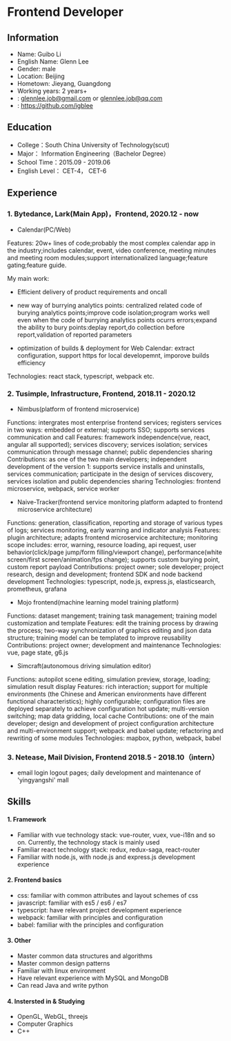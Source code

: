 # <i class="fas fa-laptop-code"></i> Frontend Developer

## <i class="fas fa-info-circle"></i> Information

- Name: Guibo Li
- English Name: Glenn Lee
- Gender: male
- Location: Beijing
- Hometown: Jieyang, Guangdong
- Working years: 2 years+
- <i class="fas fa-envelope-square"></i> : glennlee.job@gmail.com or glennlee.job@qq.com
- <i class="fab fa-github"></i> :  <https://github.com/igblee>

## <i class="fas fa-school"></i> Education

- College：South China University of Technology(scut)
- Major： Information Engineering（Bachelor Degree）
- School Time：2015.09 - 2019.06
- English Level： CET-4， CET-6

## <i class="fas fa-briefcase"></i> Experience

### 1. Bytedance, Lark(Main App)，Frontend, 2020.12 - now

- Calendar(PC/Web)

Features: 20w+ lines of code;probably the most complex calendar app in the industry;includes calendar, event, video conference, meeting minutes and meeting room modules;support internationalized language;feature gating;feature guide.

My main work:

- Efficient delivery of product requirements and oncall

- new way of burrying analytics points: centralized related code of burying analytics points;improve code isolation;program works well even when the code of burrying analytics points ocurrs errors;expand the ability to bury points:deplay report,do collection before report,validation of reported parameters

- optimization of builds & deployment for Web Calendar: extract configuration, support https for local developemnt, imporove builds efficiency

Technologies: react stack, typescript, webpack etc.

### 2. Tusimple, Infrastructure, Frontend, 2018.11 - 2020.12

- Nimbus(platform of frontend microservice)

Functions: intergrates most enterprise frontend services; registers services in two ways: embedded or external; supports SSO; supports services communication and call
Features: framework independence(vue, react, angular all supported); services discovery; services isolation; services communication through message channel; public dependencies sharing
Contributions: as one of the two main developers; independent development of the version 1: supports service installs and uninstalls, services communication; participate in the design of services discovery, services isolation and public dependencies sharing
Technologies: frontend microservice, webpack, service worker

- Naive-Tracker(frontend service monitoring platform adapted to frontend microservice architecture)

Functions: generation, classification, reporting and storage of various types of logs; services monitoring, early warning and indicator analysis
Features: plugin architecture; adapts frontend microservice architecture; monitoring scope includes: error, warning, resource loading, api request, user behavior(click/page jump/form filling/viewport change), performance(white screen/first screen/animation/fps change); supports custom burying point, custom report payload
Contributions: project owner; sole developer; project research, design and development; frontend SDK and node backend development
Technologies: typescript, node.js, express.js, elasticsearch, prometheus, grafana

- Mojo frontend(machine learning model training platform)

Functions: dataset mangement; training task management; training model customization and template
Features: edit the training process by drawing the process; two-way synchronization of graphics editing and json data structure; training model can be templated to improve reusability
Contributions: project owner; development and maintenance
Technologies: vue, page state, g6.js

- Simcraft(autonomous driving simulation editor)

Functions: autopilot scene editing, simulation preview, storage, loading; simulation result display
Features: rich interaction; support for multiple environments (the Chinese and American environments have different functional characteristics); highly configurable; configuration files are deployed separately to achieve configuration hot update; multi-version switching; map data gridding, local cache
Contributions: one of the main developer; design and development of project configuration architecture and multi-environment support; webpack and babel update; refactoring and rewriting of some modules
Technologies: mapbox, python, webpack, babel

### 3. Netease, Mail Division, Frontend 2018.5 - 2018.10（intern）

- email login logout pages; daily development and maintenance of 'yingyangshi' mall

## <i class="fas fa-tools"></i> Skills

#### 1. Framework

- Familiar with vue technology stack: vue-router, vuex, vue-i18n and so on. Currently, the technology stack is mainly used
- Familiar react technology stack: redux, redux-saga, react-router
- Familiar with node.js, with node.js and express.js development experience

#### 2. Frontend basics

- css: familiar with common attributes and layout schemes of css
- javascript: familiar with es5 / es6 / es7
- typescript: have relevant project development experience
- webpack: familiar with principles and configuration
- babel: familiar with the principles and configuration

#### 3. Other

- Master common data structures and algorithms
- Master common design patterns
- Familiar with linux environment
- Have relevant experience with MySQL and MongoDB
- Can read Java and write python

#### 4. Instersted in & Studying

- OpenGL, WebGL, threejs
- Computer Graphics
- C++

<link rel="stylesheet" href="https://use.fontawesome.com/releases/v5.13.0/css/all.css">
